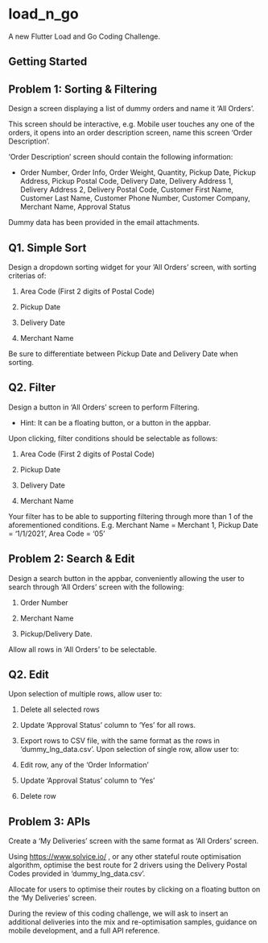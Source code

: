 # load_n_go

A new Flutter Load and Go Coding Challenge.

## Getting Started

## Problem 1: Sorting & Filtering

Design a screen displaying a list of dummy orders and name it ‘All Orders’.

This screen should be interactive, e.g. Mobile user touches any one of the orders, it opens into an order description screen, name this screen ‘Order Description’.

‘Order Description’ screen should contain the following information:

- Order Number, Order Info, Order Weight, Quantity, Pickup Date, Pickup Address, Pickup Postal Code, Delivery Date, Delivery Address 1, Delivery Address 2, Delivery Postal Code, Customer First Name, Customer Last Name, Customer Phone Number, Customer Company, Merchant Name, Approval Status

Dummy data has been provided in the email attachments.

## Q1. Simple Sort

Design a dropdown sorting widget for your ’All Orders’ screen, with sorting criterias of:

1. Area Code (First 2 digits of Postal Code)

2. Pickup Date

3. Delivery Date

4. Merchant Name

Be sure to differentiate between Pickup Date and Delivery Date when sorting.

## Q2. Filter

Design a button in ‘All Orders’ screen to perform Filtering.

- Hint: It can be a floating button, or a button in the appbar.

Upon clicking, filter conditions should be selectable as follows:

1. Area Code (First 2 digits of Postal Code)

2. Pickup Date

3. Delivery Date

4. Merchant Name

Your filter has to be able to supporting filtering through more than 1 of the aforementioned conditions. E.g. Merchant Name = Merchant 1, Pickup Date = ‘1/1/2021’, Area Code = ‘05’

## Problem 2: Search & Edit

Design a search button in the appbar, conveniently allowing the user to search through ‘All Orders’ screen with the following:

1. Order Number

2. Merchant Name

3. Pickup/Delivery Date.

Allow all rows in ‘All Orders’ to be selectable.

## Q2. Edit

Upon selection of multiple rows, allow user to:

1. Delete all selected rows

2. Update ‘Approval Status’ column to ‘Yes’ for all rows.

3. Export rows to CSV file, with the same format as the rows in ‘dummy_lng_data.csv’. Upon selection of single row, allow user to:

1. Edit row, any of the ‘Order Information’

2. Update ‘Approval Status’ column to ‘Yes’

3. Delete row

## Problem 3: APIs

Create a ‘My Deliveries’ screen with the same format as ‘All Orders’ screen.

Using https://www.solvice.io/ , or any other stateful route optimisation algorithm, optimise the best route for 2 drivers using the Delivery Postal Codes provided in ‘dummy_lng_data.csv’.

Allocate for users to optimise their routes by clicking on a floating button on the ‘My Deliveries’ screen.

During the review of this coding challenge, we will ask to insert an additional deliveries into the mix and re-optimisation
samples, guidance on mobile development, and a full API reference.
